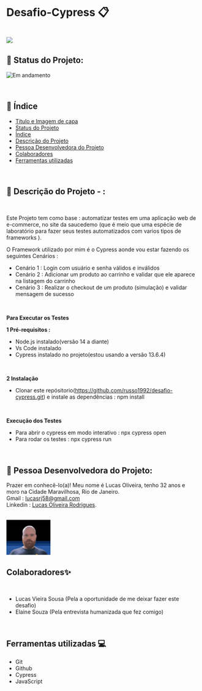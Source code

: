 # Desafio-Cypress 📋
<br/>

 <img src="assets/DALL·E 2025-03-18 09.22.04 - A digital illustration representing an end-to-end (E2E) testing challenge using Cypress on the SauceDemo application. The image features a laptop scre.webp" >

<br/>

## 📌 Status do Projeto:

![Em andamento](https://img.shields.io/static/v1?label=STATUS&message=Em%20Andamento&color=GREEN&style=for-the-badge)

<br/>

## 📌 Índice 
* [Título e Imagem de capa](https://github.com/russo1992/desafio-cypress/tree/main?tab=readme-ov-file#desafio-cypress-)
* [Status do Projeto](https://github.com/russo1992/desafio-cypress/tree/main?tab=readme-ov-file#-status-do-projeto)
* [Índice](https://github.com/russo1992/desafio-cypress/tree/main?tab=readme-ov-file#-%C3%ADndice)
* [Descrição do Projeto ](https://github.com/russo1992/desafio-cypress/tree/main?tab=readme-ov-file#-descri%C3%A7%C3%A3o-do-projeto----)
* [Pessoa Desenvolvedora do Projeto](https://github.com/russo1992/desafio-cypress/tree/main?tab=readme-ov-file#-pessoa-desenvolvedora-do-projeto)
* [Colaboradores](https://github.com/russo1992/desafio-cypress/tree/main?tab=readme-ov-file#colaboradores)
* [Ferramentas utilizadas](https://github.com/russo1992/desafio-cypress/tree/main?tab=readme-ov-file#ferramentas-utilizadas-)
<br/>


## 📌 Descrição do Projeto -  :
<br/>

Este Projeto tem como base : automatizar testes em uma aplicação web de e-commerce, no site da saucedemo (que é meio que uma espécie de laboratório para fazer seus testes automatizados com varios tipos de frameworks ).
<br/>

O Framework utilizado por mim é o Cypress aonde vou estar fazendo os seguintes Cenários :
<br/>

* Cenário 1 : Login com usuário e senha válidos e inválidos
* Cenário 2 : Adicionar um produto ao carrinho e validar que ele aparece na listagem do carrinho
* Cenário 3 : Realizar o checkout de um produto (simulação) e validar mensagem de sucesso
<br/>

 **Para Executar os Testes**
 <br/>

  **1 Pré-requisitos :**
  * Node.js instalado(versão 14 a diante)
  * Vs Code instalado
  * Cypress instalado no projeto(estou usando a versão 13.6.4)
  <br/>

  **2 Instalação**
  * Clonar este repósitorio(https://github.com/russo1992/desafio-cypress.git) e instale as dependências : npm install
  <br/>

 **Execução dos Testes**
 <br/>

 * Para abrir o cypress em modo interativo : npx cypress open
 * Para rodar os testes : npx cypress run



<br/>


##  📌 Pessoa Desenvolvedora do Projeto:
Prazer em conhecê-lo(a)! Meu nome é Lucas Oliveira, tenho 32 anos e moro na Cidade Maravilhosa, Rio de Janeiro.<br />
Gmail : lucasrj58@gmail.com <br /> 
Linkedin : [Lucas Oliveira Rodrigues](https://www.linkedin.com/in/lucas-oliveira-rodrigues-07bb791b1/). <br />
<br/>

 <img src="assets/lukinas.png" width=115>

<br/>

## Colaboradores✨
<br/>

* Lucas Vieira Sousa (Pela a oportunidade de me deixar fazer este desafio)
* Elaine Souza (Pela entrevista humanizada que fez comigo)

<br/>

## Ferramentas utilizadas 💻

* Git
* Github
* Cypress
* JavaScript
<br/>